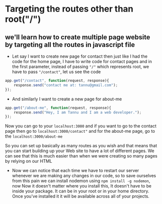 # Targeting the routes other than root("/")

## we'll learn how to create multiple page website by targeting all the routes in javascript file

* Let say I want to create new page for contact then just like I had the code for the home page, I have to write code for contact pages and in the first parameter, instead of passing ``` "/" ``` which represents root, we have to pass ``` "/contact" ```, let us see the code

```javascript
app.get("/contact", function(request, response){
    response.send("contact me at: tannu@gmail.com");
});
```

* And similarly I want to create a new page for about-me 

```javascript
app.get("/about-me", function(request, response){
    response.send("Hey, I am Tannu and I am a web developer.");
});
```
Now you can go to your ``` localhost:3000 ``` and if you want to go to the contact page then go to ``` localhost:3000/contact" ``` and for the about-me page, go to the ``` localhost:3000/about-me ```

So you can set up basically as many routes as you wish and that means that you can start building up your Web site to have a lot of different pages.
We can see that this is much easier than when we were creating so many pages by relying on our HTML

* Now we can notice that each time we have to restart our server whenever we are making any changes in our code, so to save ourselves from this pain we can install nodemon using ``` npm install -g nodemon ```, now Now it doesn't matter where you install this, It doesn't have to be inside your package. It can be in your root or in your home directory. Once you've installed it it will be available across all of your projects.

